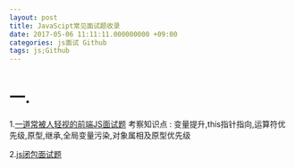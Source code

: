 ```yaml
---
layout: post
title: JavaScipt常见面试题收录
date: 2017-05-06 11:11:11.000000000 +09:00
categories: js面试 Github
tags: js;Github
---
```


# 一.
1.[一道常被人轻视的前端JS面试题](http://www.cnblogs.com/xxcanghai/p/5189353.html)
考察知识点 : 变量提升,this指针指向,运算符优先级,原型,继承,全局变量污染,对象属相及原型优先级

2.[js闭包面试题](http://www.cnblogs.com/xxcanghai/p/4991870.html)


